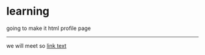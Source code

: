 # learning
going to make it html profile page
<hr>
we will meet so
<a href="profile.html">link text</a>

